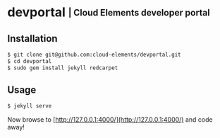 # devportal <sub><sup>| Cloud Elements developer portal</sup></sub>

## Installation

```bash
$ git clone git@github.com:cloud-elements/devportal.git
$ cd devportal
$ sudo gem install jekyll redcarpet
```

## Usage

```bash
$ jekyll serve
```

Now browse to [http://127.0.0.1:4000/](http://127.0.0.1:4000/) and code away!
